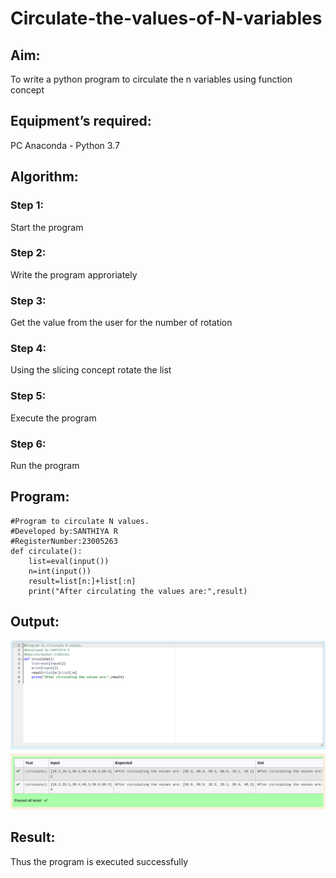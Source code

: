 # Circulate-the-values-of-N-variables
## Aim:
To write a python program to circulate the n variables using function concept
## Equipment’s required:
PC
Anaconda - Python 3.7
## Algorithm: 
### Step 1: 
Start the program
### Step 2: 
Write the program approriately
### Step 3: 
Get the value from the user for the number of rotation
### Step 4: 
Using the slicing concept rotate the list

### Step 5: 
Execute the program
### Step 6: 
Run the program
## Program:
```
#Program to circulate N values.
#Developed by:SANTHIYA R
#RegisterNumber:23005263
def circulate():
    list=eval(input())
    n=int(input())
    result=list[n:]+list[:n]
    print("After circulating the values are:",result)
```
## Output:
![output](/nvariableoutput.png)
## Result:
Thus the program is executed successfully